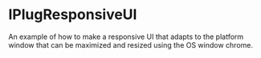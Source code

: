 # IPlugResponsiveUI
An example of how to make a responsive UI that adapts to the platform window that can be maximized and resized using the OS window chrome. 
